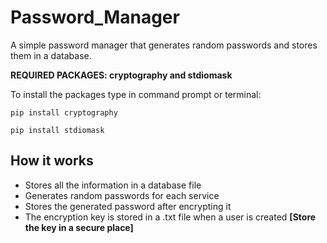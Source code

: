 # Password_Manager
A simple password manager that generates random passwords and stores them in a database.

**REQUIRED PACKAGES: cryptography and stdiomask**

To install the packages type in command prompt or terminal:
```{r, engine='bash', count_lines}
pip install cryptography
```
```{r, engine='bash', count_lines}
pip install stdiomask
```

## How it works
- Stores all the information in a database file
- Generates random passwords for each service
- Stores the generated password after encrypting it
- The encryption key is stored in a .txt file when a user is created **[Store the key in a secure place]**
